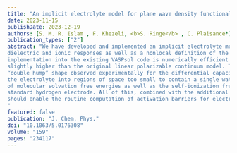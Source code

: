 ```yaml
---
title: "An implicit electrolyte model for plane wave density functional theory exhibiting nonlinear response and a nonlocal cavity definition"
date: 2023-11-15
publishDate: 2023-12-19
authors: [S. M. R. Islam , F. Khezeli, <b>S. Ringe</b> , C. Plaisance*]
publication_types: ["2"]
abstract: "We have developed and implemented an implicit electrolyte model in the Vienna Ab initio Simulation Package (VASP) that includes nonlinear
dielectric and ionic responses as well as a nonlocal definition of the cavities defining the spatial regions where these responses can occur. The
implementation into the existing VASPsol code is numerically efficient and exhibits robust convergence, requiring computational effort only
slightly higher than the original linear polarizable continuum model. The nonlinear + nonlocal model is able to reproduce the characteristic
“double hump” shape observed experimentally for the differential capacitance of an electrified metal interface while preventing “leakage” of
the electrolyte into regions of space too small to contain a single water molecule or solvated ion. The model also gives a reasonable prediction
of molecular solvation free energies as well as the self-ionization free energy of water and the absolute electron chemical potential of the
standard hydrogen electrode. All of this, combined with the additional ability to run constant potential density functional theory calculations,
should enable the routine computation of activation barriers for electrocatalytic processes.
"
featured: false
publication: "J. Chem. Phys."
doi: "10.1063/5.0176308"
volume: "159"
pages: "234117"
---
```


